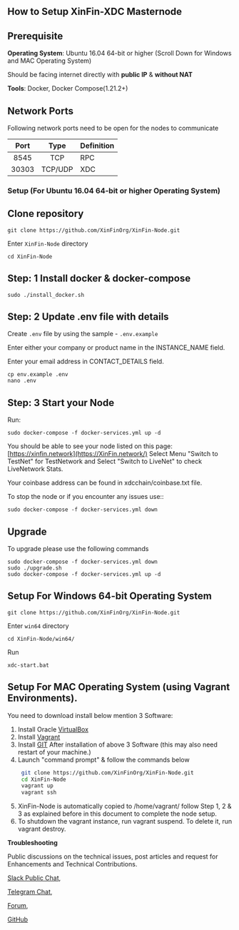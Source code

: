 
## How to Setup XinFin-XDC Masternode

## Prerequisite

**Operating System**: Ubuntu 16.04 64-bit or higher (Scroll Down for Windows and MAC Operating System)

Should be facing internet directly with **public IP** & **without NAT**

**Tools**: Docker, Docker Compose(1.21.2+)


## Network Ports

Following network ports need to be open for the nodes to communicate

| Port | Type | Definition |
|:------:|:-----:|:---------- |
|8545| TCP | RPC |
|30303| TCP/UDP | XDC |

### Setup (For Ubuntu 16.04 64-bit or higher Operating System) 

## Clone repository
```
git clone https://github.com/XinFinOrg/XinFin-Node.git
```

Enter `XinFin-Node` directory
```
cd XinFin-Node
```


## Step: 1 Install docker & docker-compose
    sudo ./install_docker.sh

## Step: 2 Update .env file with details
Create `.env` file by using the sample - `.env.example`

Enter either your company or product name in the INSTANCE_NAME field.

Enter your email address in CONTACT_DETAILS field.

```
cp env.example .env
nano .env
```

## Step: 3 Start your Node

Run:
```
sudo docker-compose -f docker-services.yml up -d
```

You should be able to see your node listed on this page: [https://xinfin.network](https://XinFin.network/) Select Menu "Switch to TestNet" for TestNetwork and Select "Switch to LiveNet" to check LiveNetwork Stats. 

Your coinbase address can be found in xdcchain/coinbase.txt file.

To stop the node or if you encounter any issues use::
```
sudo docker-compose -f docker-services.yml down
```

## Upgrade
To upgrade please use the following commands

```
sudo docker-compose -f docker-services.yml down
sudo ./upgrade.sh
sudo docker-compose -f docker-services.yml up -d
```

## Setup For Windows 64-bit Operating System
```
git clone https://github.com/XinFinOrg/XinFin-Node.git
```

Enter `win64` directory
```
cd XinFin-Node/win64/
```

Run
```
xdc-start.bat
```


##  Setup For MAC Operating System (using Vagrant Environments).
You need to download install below mention 3 Software:
1. Install Oracle [VirtualBox](https://www.virtualbox.org/wiki/Downloads)
2. Install [Vagrant](https://www.vagrantup.com/downloads.html)
3. Install [GIT](https://gitforwindows.org/)
    After installation of above 3 Software (this may also need restart of your machine.)
4. Launch "command prompt" & follow the commands below  
   ```sh
    git clone https://github.com/XinFinOrg/XinFin-Node.git
    cd XinFin-Node
    vagrant up
    vagrant ssh
    ```
5. XinFin-Node is automatically copied to /home/vagrant/ follow Step 1, 2 & 3 as explained before in this document to complete the node setup.
6. To shutdown the vagrant instance, run vagrant suspend. To delete it, run vagrant destroy.


**Troubleshooting**

Public discussions on the technical issues, post articles and request for Enhancements and Technical Contributions. 

[Slack Public Chat](https://launchpass.com/xinfin-public), 

[Telegram Chat](http://bit.do/Telegram-XinFinDev), 

[Forum](https://xinfin.net), 

[GitHub](https://github.com/XinFinorg)


